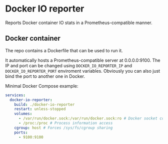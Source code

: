 # Docker IO reporter

Reports Docker container IO stats in a Prometheus-compatible manner.

## Docker container

The repo contains a Dockerfile that can be used to run it.

It automatically hosts a Prometheus-compatible server at 0.0.0.0:9100.
The IP and port can be changed using `DOCKER_IO_REPORTER_IP` and `DOCKER_IO_REPORTER_PORT` enviroment variables.
Obviously you can also just bind the port to another one in Docker.

Minimal Docker Compose example:
```yml
services:
  docker-io-reporter:
    build: ./docker-io-reporter
    restart: unless-stopped
    volumes:
      - /var/run/docker.sock:/var/run/docker.sock:ro # Docker socket communication
      - /proc:/proc # Process information access
    cgroup: host # Forces /sys/fs/cgroup sharing
    ports:
      - 9100:9100
```

